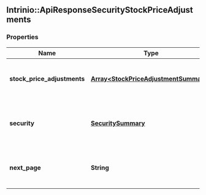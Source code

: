 ## Intrinio::ApiResponseSecurityStockPriceAdjustments

### Properties
Name | Type | Description | Notes
------------ | ------------- | ------------- | -------------
**stock_price_adjustments** | [**Array&lt;StockPriceAdjustmentSummary&gt;**](StockPriceAdjustmentSummary.md) | The stock price adjustments for the Security | [optional] 
**security** | [**SecuritySummary**](SecuritySummary.md) | The Security resolved from the given identifier | [optional] 
**next_page** | **String** | The token required to request the next page of the data | [optional] 


